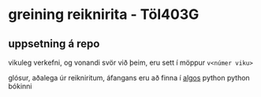 # greining reiknirita - Töl403G

## uppsetning á repo
vikuleg verkefni, og vonandi svör við þeim, eru sett í möppur `v<númer viku>`

glósur, aðalega úr reikniritum, áfangans eru að finna í [algos](algos.ipynb) python python bókinni

